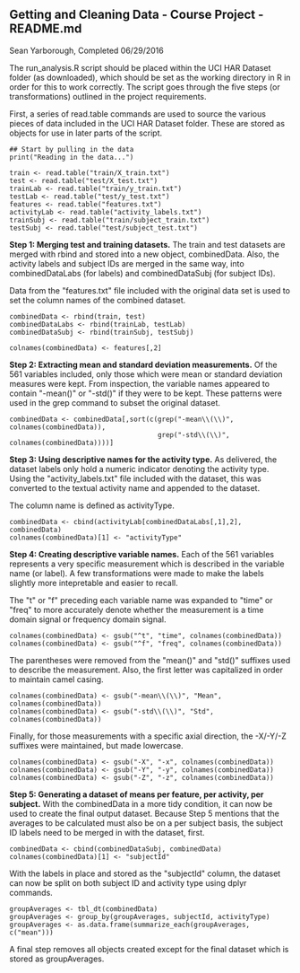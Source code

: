 ## Getting and Cleaning Data - Course Project - README.md

Sean Yarborough, Completed 06/29/2016

The run_analysis.R script should be placed within the UCI HAR Dataset folder (as downloaded), which should be set as the working directory in R in order for this to work correctly.  The script goes through the five steps (or transformations) outlined in the project requirements.

First, a series of read.table commands are used to source the various pieces of data included in the UCI HAR Dataset folder.  These are stored as objects for use in later parts of the script.

```
## Start by pulling in the data
print("Reading in the data...")

train <- read.table("train/X_train.txt")
test <- read.table("test/X_test.txt")
trainLab <- read.table("train/y_train.txt")
testLab <- read.table("test/y_test.txt")
features <- read.table("features.txt")
activityLab <- read.table("activity_labels.txt")
trainSubj <- read.table("train/subject_train.txt")
testSubj <- read.table("test/subject_test.txt")
```

**Step 1: Merging test and training datasets.**
The train and test datasets are merged with rbind and stored into a new object, combinedData.  Also, the activity labels and subject IDs are merged in the same way, into combinedDataLabs (for labels) and combinedDataSubj (for subject IDs).

Data from the "features.txt" file included with the original data set is used to set the column names of the combined dataset.

```
combinedData <- rbind(train, test)
combinedDataLabs <- rbind(trainLab, testLab)
combinedDataSubj <- rbind(trainSubj, testSubj)

colnames(combinedData) <- features[,2]
```

**Step 2: Extracting mean and standard deviation measurements.**
Of the 561 variables included, only those which were mean or standard deviation measures were kept.  From inspection, the variable names appeared to contain "-mean()" or "-std()" if they were to be kept.  These patterns were used in the grep command to subset the original dataset.

```
combinedData <- combinedData[,sort(c(grep("-mean\\(\\)", colnames(combinedData)), 
                                     grep("-std\\(\\)", colnames(combinedData))))]
```

**Step 3: Using descriptive names for the activity type.**
As delivered, the dataset labels only hold a numeric indicator denoting the activity type.  Using the "activity_labels.txt" file included with the dataset, this was converted to the textual activity name and appended to the dataset.

The column name is defined as activityType.

```
combinedData <- cbind(activityLab[combinedDataLabs[,1],2], combinedData)
colnames(combinedData)[1] <- "activityType"
```

**Step 4: Creating descriptive variable names.**
Each of the 561 variables represents a very specific measurement which is described in the variable name (or label).  A few transformations were made to make the labels slightly more intepretable and easier to recall.

The "t" or "f" preceding each variable name was expanded to "time" or "freq" to more accurately denote whether the measurement is a time domain signal or frequency domain signal.

```
colnames(combinedData) <- gsub("^t", "time", colnames(combinedData))
colnames(combinedData) <- gsub("^f", "freq", colnames(combinedData))
```

The parentheses were removed from the "mean()" and "std()" suffixes used to describe the measurement.  Also, the first letter was capitalized in order to maintain camel casing.

```
colnames(combinedData) <- gsub("-mean\\(\\)", "Mean", colnames(combinedData))
colnames(combinedData) <- gsub("-std\\(\\)", "Std", colnames(combinedData))
```

Finally, for those measurements with a specific axial direction, the -X/-Y/-Z suffixes were maintained, but made lowercase.

```
colnames(combinedData) <- gsub("-X", "-x", colnames(combinedData))
colnames(combinedData) <- gsub("-Y", "-y", colnames(combinedData))
colnames(combinedData) <- gsub("-Z", "-z", colnames(combinedData))
```

**Step 5: Generating a dataset of means per feature, per activity, per subject.**
With the combinedData in a more tidy condition, it can now be used to create the final output dataset.  Because Step 5 mentions that the averages to be calculated must also be on a per subject basis, the subject ID labels need to be merged in with the dataset, first.

```
combinedData <- cbind(combinedDataSubj, combinedData)
colnames(combinedData)[1] <- "subjectId"
```

With the labels in place and stored as the "subjectId" column, the dataset can now be split on both subject ID and activity type using dplyr commands.

```
groupAverages <- tbl_dt(combinedData)
groupAverages <- group_by(groupAverages, subjectId, activityType)
groupAverages <- as.data.frame(summarize_each(groupAverages, c("mean")))
```

A final step removes all objects created except for the final dataset which is stored as groupAverages.